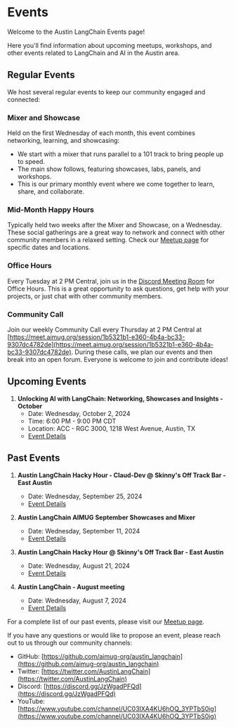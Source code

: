 # Events

Welcome to the Austin LangChain Events page!

Here you'll find information about upcoming meetups, workshops, and other events related to LangChain and AI in the Austin area.

## Regular Events

We host several regular events to keep our community engaged and connected:

### Mixer and Showcase
Held on the first Wednesday of each month, this event combines networking, learning, and showcasing:
- We start with a mixer that runs parallel to a 101 track to bring people up to speed.
- The main show follows, featuring showcases, labs, panels, and workshops.
- This is our primary monthly event where we come together to learn, share, and collaborate.

### Mid-Month Happy Hours
Typically held two weeks after the Mixer and Showcase, on a Wednesday. These social gatherings are a great way to network and connect with other community members in a relaxed setting. Check our [Meetup page](https://www.meetup.com/austin-langchain-ai-group/) for specific dates and locations.

### Office Hours
Every Tuesday at 2 PM Central, join us in the [Discord Meeting Room](https://discord.com/channels/1149779360178524272/1149779360967045170) for Office Hours. This is a great opportunity to ask questions, get help with your projects, or just chat with other community members.

### Community Call
Join our weekly Community Call every Thursday at 2 PM Central at [https://meet.aimug.org/session/1b5321b1-e360-4b4a-bc33-9307dc4782de](https://meet.aimug.org/session/1b5321b1-e360-4b4a-bc33-9307dc4782de). During these calls, we plan our events and then break into an open forum. Everyone is welcome to join and contribute ideas!

## Upcoming Events

1. **Unlocking AI with LangChain: Networking, Showcases and Insights - October**
   - Date: Wednesday, October 2, 2024
   - Time: 6:00 PM - 9:00 PM CDT
   - Location: ACC - RGC 3000, 1218 West Avenue, Austin, TX
   - [Event Details](https://www.meetup.com/austin-langchain-ai-group/events/303569533/)

## Past Events

1. **Austin LangChain Hacky Hour - Claud-Dev @ Skinny's Off Track Bar - East Austin**
   - Date: Wednesday, September 25, 2024
   - [Event Details](https://www.meetup.com/austin-langchain-ai-group/events/303396926/)

2. **Austin LangChain AIMUG September Showcases and Mixer**
   - Date: Wednesday, September 11, 2024
   - [Event Details](https://www.meetup.com/austin-langchain-ai-group/events/303065879/)

3. **Austin LangChain Hacky Hour @ Skinny's Off Track Bar - East Austin**
   - Date: Wednesday, August 21, 2024
   - [Event Details](https://www.meetup.com/austin-langchain-ai-group/events/302580770/)

4. **Austin LangChain - August meeting**
   - Date: Wednesday, August 7, 2024
   - [Event Details](https://www.meetup.com/austin-langchain-ai-group/events/302530348/)

For a complete list of our past events, please visit our [Meetup page](https://www.meetup.com/austin-langchain-ai-group/events/past/).

If you have any questions or would like to propose an event, please reach out to us through our community channels:

- GitHub: [https://github.com/aimug-org/austin_langchain](https://github.com/aimug-org/austin_langchain)
- Twitter: [https://twitter.com/AustinLangChain](https://twitter.com/AustinLangChain)
- Discord: [https://discord.gg/JzWgadPFQd](https://discord.gg/JzWgadPFQd)
- YouTube: [https://www.youtube.com/channel/UC03IXA4KU6hOQ_3YPTbS0ig](https://www.youtube.com/channel/UC03IXA4KU6hOQ_3YPTbS0ig)
